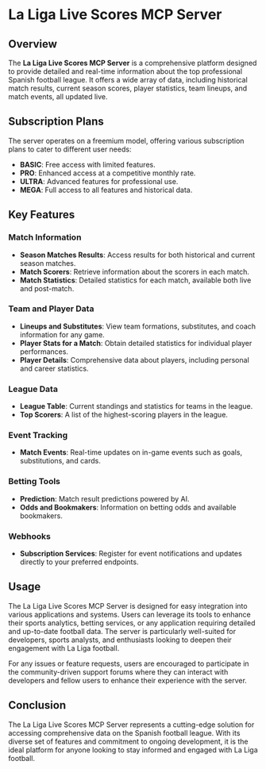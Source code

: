 # La Liga Live Scores MCP Server

## Overview

The **La Liga Live Scores MCP Server** is a comprehensive platform designed to provide detailed and real-time information about the top professional Spanish football league. It offers a wide array of data, including historical match results, current season scores, player statistics, team lineups, and match events, all updated live.

## Subscription Plans

The server operates on a freemium model, offering various subscription plans to cater to different user needs:
- **BASIC**: Free access with limited features.
- **PRO**: Enhanced access at a competitive monthly rate.
- **ULTRA**: Advanced features for professional use.
- **MEGA**: Full access to all features and historical data.

## Key Features

### Match Information
- **Season Matches Results**: Access results for both historical and current season matches.
- **Match Scorers**: Retrieve information about the scorers in each match.
- **Match Statistics**: Detailed statistics for each match, available both live and post-match.

### Team and Player Data
- **Lineups and Substitutes**: View team formations, substitutes, and coach information for any game.
- **Player Stats for a Match**: Obtain detailed statistics for individual player performances.
- **Player Details**: Comprehensive data about players, including personal and career statistics.

### League Data
- **League Table**: Current standings and statistics for teams in the league.
- **Top Scorers**: A list of the highest-scoring players in the league.

### Event Tracking
- **Match Events**: Real-time updates on in-game events such as goals, substitutions, and cards.

### Betting Tools
- **Prediction**: Match result predictions powered by AI.
- **Odds and Bookmakers**: Information on betting odds and available bookmakers.

### Webhooks
- **Subscription Services**: Register for event notifications and updates directly to your preferred endpoints.

## Usage

The La Liga Live Scores MCP Server is designed for easy integration into various applications and systems. Users can leverage its tools to enhance their sports analytics, betting services, or any application requiring detailed and up-to-date football data. The server is particularly well-suited for developers, sports analysts, and enthusiasts looking to deepen their engagement with La Liga football.

For any issues or feature requests, users are encouraged to participate in the community-driven support forums where they can interact with developers and fellow users to enhance their experience with the server.

## Conclusion

The La Liga Live Scores MCP Server represents a cutting-edge solution for accessing comprehensive data on the Spanish football league. With its diverse set of features and commitment to ongoing development, it is the ideal platform for anyone looking to stay informed and engaged with La Liga football.